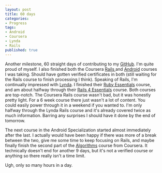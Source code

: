 ```yaml
---
layout: post
title: 60 days
categories:
- Progress
tags:
- Android
- Coursera
- Lynda
- Rails
published: true
---
```


Another milestone, 60 straight days of contributing to my <a href="https://github.com/TaylorHuston" target="_blank">GitHub</a>. I'm quite proud of myself. I also finished both the Coursera <a href="https://class.coursera.org/webapplications-003" target="_blank">Rails </a>and <a href="https://www.coursera.org/account/accomplishments/certificate/3EV3GP8MUW" target="_blank">Android</a> courses I was taking. Should have gotten verified certificates in both (still waiting for the Rails course to finish processing I think). Speaking of Rails, I'm continually impressed with <a href="http://www.lynda.com/" target="_blank">Lynda</a>. I finished their <a href="http://www.lynda.com/ViewCertificate/E2C415354F124097B7F4422CADA35F49" target="_blank">Ruby Essentials</a> course, and am about halfway through their <a href="http://www.lynda.com/Ruby-Rails-tutorials/Ruby-Rails-4-Essential-Training/139989-2.html" target="_blank">Rails 4 Essentials</a> course. Both courses are top-notch. The Coursera Rails course wasn't bad, but it was honestly pretty light. For a 6 week course there just wasn't a lot of content. You could easily power through it in a weekend if you wanted to. I'm only halfway through the Lynda Rails course and it's already covered twice as much information. Barring any surprises I should have it done by the end of tomorrow.

The next course in the Android Specialization started almost immediately after the last. I actually would have been happy if there was more of a break between the two, give me some time to keep focusing on Rails, and maybe finally finish the second part of the <a href="https://class.coursera.org/algs4partII-005/" target="_blank">Algorithms</a> course from Coursera. It technically doesn't end for another 9 days, but it's not a verified course or anything so there really isn't a time limit.

Ugh, only so many hours in a day.

